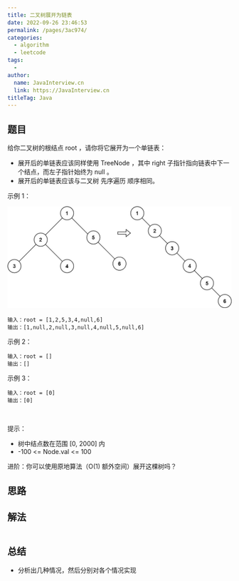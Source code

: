 ```yaml
---
title: 二叉树展开为链表
date: 2022-09-26 23:46:53
permalink: /pages/3ac974/
categories:
  - algorithm
  - leetcode
tags:
  - 
author: 
  name: JavaInterview.cn
  link: https://JavaInterview.cn
titleTag: Java
---
```


## 题目

给你二叉树的根结点 root ，请你将它展开为一个单链表：

- 展开后的单链表应该同样使用 TreeNode ，其中 right 子指针指向链表中下一个结点，而左子指针始终为 null 。
- 展开后的单链表应该与二叉树 先序遍历 顺序相同。

示例 1：

![](/media/pictures/leetcode/flaten.jpeg)

    输入：root = [1,2,5,3,4,null,6]
    输出：[1,null,2,null,3,null,4,null,5,null,6]
示例 2：

    输入：root = []
    输出：[]
示例 3：

    输入：root = [0]
    输出：[0]
 

提示：

- 树中结点数在范围 [0, 2000] 内
- -100 <= Node.val <= 100

进阶：你可以使用原地算法（O(1) 额外空间）展开这棵树吗？

## 思路



## 解法
```java


```

## 总结

- 分析出几种情况，然后分别对各个情况实现 
